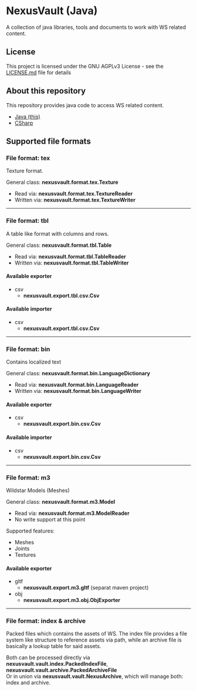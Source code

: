 # NexusVault (Java)
A collection of java libraries, tools and documents to work with WS related content.

## License
This project is licensed under the GNU AGPLv3 License - see the [LICENSE.md](LICENSE.md) file for details

## About this repository
This repository provides java code to access WS related content.
- [Java (this)](https://github.com/MarbleBag/NexusVault-Java)
- [CSharp](https://github.com/MarbleBag/NexusVault-CSharp)

## Supported file formats
### File format: tex
Texture format.

General class: **nexusvault.format.tex.Texture**

- Read via: **nexusvault.format.tex.TextureReader**
- Written via: **nexusvault.format.tex.TextureWriter**

---
### File format: tbl
A table like format with columns and rows.

General class: **nexusvault.format.tbl.Table**

- Read via: **nexusvault.format.tbl.TableReader**
- Written via: **nexusvault.format.tbl.TableWriter**

#### Available exporter
- csv
   - **nexusvault.export.tbl.csv.Csv**

#### Available importer
- csv
   - **nexusvault.export.tbl.csv.Csv**

---
### File format: bin
Contains localized text

General class: **nexusvault.format.bin.LanguageDictionary**

- Read via: **nexusvault.format.bin.LanguageReader**
- Written via: **nexusvault.format.bin.LanguageWriter**

#### Available exporter
- csv
   - **nexusvault.export.bin.csv.Csv**

#### Available importer
- csv
   - **nexusvault.export.bin.csv.Csv**

---
### File format: m3
Wildstar Models (Meshes)

General class: **nexusvault.format.m3.Model**

- Read via: **nexusvault.format.m3.ModelReader**
- No write support at this point

Supported features:
* Meshes
* Joints
* Textures

#### Available exporter
- gltf
   - **nexusvault.export.m3.gltf** (separat maven project)
- obj
   - **nexusvault.export.m3.obj.ObjExporter**

---
### File format: index & archive
Packed files which contains the assets of WS.
The index file provides a file system like structure to reference assets via path, while an archive file is basically a lookup table for said assets.

Both can be processed directly via **nexusvault.vault.index.PackedIndexFile**, **nexusvault.vault.archive.PackedArchiveFile**<br>
Or in union via **nexusvault.vault.NexusArchive**, which will manage both: index and archive.
